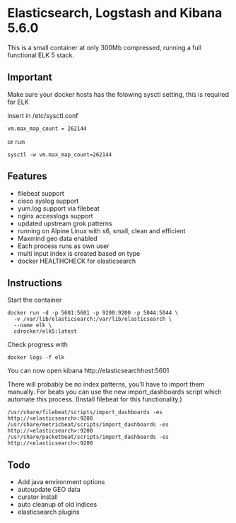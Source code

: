 # Elasticsearch, Logstash and Kibana 5.6.0

This is a small container at only 300Mb compressed, running a full functional ELK 5 stack.

## Important

Make sure your docker hosts has the folowing sysctl setting, this is required for ELK

insert in /etc/sysctl.conf

```
vm.max_map_count = 262144
```

or run

```
sysctl -w vm.max_map_count=262144
```

## Features

* filebeat support
* cisco syslog support
* yum.log support via filebeat
* nginx accesslogs support
* updated upstream grok patterns
* running on Alpine Linux with s6, small, clean and efficient
* Maxmind geo data enabled
* Each process runs as own user
* multi input index is created based on type
* docker HEALTHCHECK for elasticsearch

## Instructions

Start the container

```
docker run -d -p 5601:5601 -p 9200:9200 -p 5044:5044 \
  -v /var/lib/elasticsearch:/var/lib/elasticsearch \
  --name elk \
  cdrocker/elk5:latest
```

Check progress with

```
docker logs -f elk
```

You can now open kibana http://elasticsearchhost:5601

There will probably be no index patterns, you'll have to import them manually. For beats you can use the new import_dashboards script which automate this process. (Install filebeat for this functionality.)

```
/usr/share/filebeat/scripts/import_dashboards -es http://<elasticsearch>:9200
/usr/share/metricbeat/scripts/import_dashboards -es http://<elasticsearch>:9200
/usr/share/packetbeat/scripts/import_dashboards -es http://<elasticsearch>:9200
```

## Todo

* Add java environment options
* autoupdate GEO data
* curator install
* auto cleanup of old indices
* elasticsearch plugins
